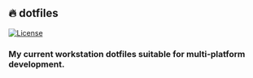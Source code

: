 ## :fire: **dotfiles**

[![License][license-shield]][license-url]

### My current workstation dotfiles suitable for multi-platform development.

<!-- MARKDOWN LINKS -->

[license-shield]: https://img.shields.io/github/license/tensorush/cv.svg?style=for-the-badge&labelColor=black
[license-url]: https://github.com/tensorush/cv/blob/main/LICENSE.md
